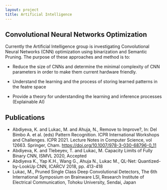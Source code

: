 ```yaml
---
layout: project
title: Artificial Intelligence
---
```


<h2>Convolutional Neural Networks Optimization</h2>

Currently the Artificial Intelligence group is investigating Convolutional Neural Networks (CNN) optimization using binarization and Semantic Pruning. The purpose of these approaches and method is to:

  - Reduce the size of CNNs and determine the minimal complexity of CNN parameters in order to make them current hardware friendly.
  
   - Understand the learning and the process of storing learned patterns in the featre space
   
   - Provide a theory for understanding the learning and inference processes (Explainable AI)
   
<h2>Publications</h2>


- Abdiyeva, K. and Lukac, M. and Ahuja, N., Remove to Improve?, In: Del Bimbo A. et al. (eds) Pattern Recognition. ICPR International Workshops and Challenges. ICPR 2021. Lecture Notes in Computer Science, vol 12663. Springer, Cham. https://doi.org/10.1007/978-3-030-68796-0_11
- Abdiyeva, K. and Tlebeyev, T. and Lukac, M. Capacity Limits of Fully Binary CNN, ISMVL 2020, Accepted
- Abdiyeva K., Yap K.H., Wang G., Ahuja N., Lukac M., QL-Net: Quantized-by-LookUp CNN, ICARCV 2018, pp. 413-418
- Lukac, M., Pruned Single Class Deep Convolutional Detectors, The 6th International Symposium on Brainware LSI, Research Institute of Electrical Communication, Tohoku University, Sendai, Japan
